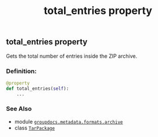 ﻿---
title: total_entries property
second_title: GroupDocs.Metadata for Python via .NET API References
description: 
type: docs
url: /python-net/groupdocs.metadata.formats.archive/tarpackage/total_entries/
is_root: false
weight: 150
---

## total_entries property


Gets the total number of entries inside the ZIP archive.
### Definition:
```python
@property
def total_entries(self):
    ...
```

### See Also
* module [`groupdocs.metadata.formats.archive`](../../)
* class [`TarPackage`](/metadata/python-net/groupdocs.metadata.formats.archive/tarpackage)
